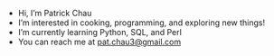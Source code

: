 - Hi, I’m Patrick Chau
- I’m interested in cooking, programming, and exploring new things!
- I’m currently learning Python, SQL, and Perl
- You can reach me at pat.chau3@gmail.com

<!---
its-chautime/its-chautime is a ✨ special ✨ repository because its `README.md` (this file) appears on your GitHub profile.
You can click the Preview link to take a look at your changes.
--->
